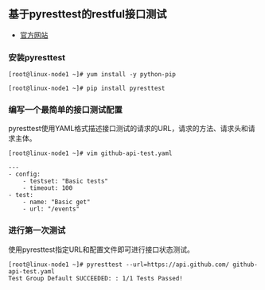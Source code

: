 ## 基于pyresttest的restful接口测试

* [官方网站](https://github.com/svanoort/pyresttest)

### 安装pyresttest

```
[root@linux-node1 ~]# yum install -y python-pip

[root@linux-node1 ~]# pip install pyresttest
```

### 编写一个最简单的接口测试配置

pyresttest使用YAML格式描述接口测试的请求的URL，请求的方法、请求头和请求主体。
```
[root@linux-node1 ~]# vim github-api-test.yaml 

---
- config:
    - testset: "Basic tests"
    - timeout: 100
- test:
    - name: "Basic get"
    - url: "/events"

```

### 进行第一次测试
使用pyresttest指定URL和配置文件即可进行接口状态测试。
```
[root@linux-node1 ~]# pyresttest --url=https://api.github.com/ github-api-test.yaml 
Test Group Default SUCCEEDED: : 1/1 Tests Passed!
```
